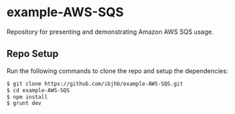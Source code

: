 example-AWS-SQS
===============

Repository for presenting and demonstrating Amazon AWS SQS usage.


Repo Setup
-----------
Run the following commands to clone the repo and setup the dependencies:
```bash
$ git clone https://github.com/ibjhb/example-AWS-SQS.git
$ cd example-AWS-SQS
$ npm install
$ grunt dev
```
